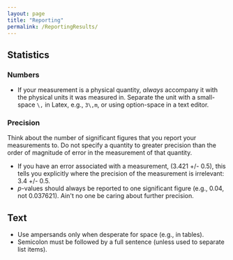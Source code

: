 ```yaml
---
layout: page
title: "Reporting"
permalink: /ReportingResults/
---
```


## Statistics

### Numbers
* If your measurement is a physical quantity, _always_ accompany it with the physical units it was measured in.
Separate the unit with a small-space `\,` in Latex, e.g., `3\,m`, or using option-space in a text editor.

### Precision
Think about the number of significant figures that you report your measurements to.
Do not specify a quantity to greater precision than the order of magnitude of error in the measurement of that quantity.

* If you have an error associated with a measurement, (3.421 +/- 0.5), this tells you explicitly where the precision of the measurement is irrelevant: 3.4 +/- 0.5.
* _p_-values should always be reported to one significant figure (e.g., 0.04, not 0.037621). Ain't no one be caring about further precision.

## Text
* Use ampersands only when desperate for space (e.g., in tables).
* Semicolon must be followed by a full sentence (unless used to separate list items).
